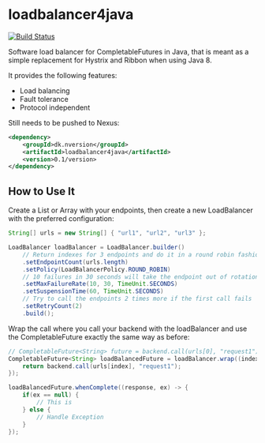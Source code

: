 # loadbalancer4java
[![Build Status](https://travis-ci.org/tlbdk/loadbalancer4java.svg?branch=master)](https://travis-ci.org/tlbdk/loadbalancer4java)

Software load balancer for CompletableFutures in Java, that is meant as a simple replacement for Hystrix and Ribbon when using Java 8.

It provides the following features:

* Load balancing
* Fault tolerance
* Protocol independent

Still needs to be pushed to Nexus:
```xml
<dependency>
    <groupId>dk.nversion</groupId>
    <artifactId>loadbalancer4java</artifactId>
    <version>0.1/version>
</dependency>
```
## How to Use It

Create a List or Array with your endpoints, then create a new LoadBalancer with the preferred configuration:
```java
String[] urls = new String[] { "url1", "url2", "url3" };

LoadBalancer loadBalancer = LoadBalancer.builder()
    // Return indexes for 3 endpoints and do it in a round robin fashion
    .setEndpointCount(urls.length)
    .setPolicy(LoadBalancerPolicy.ROUND_ROBIN)
    // 10 failures in 30 seconds will take the endpoint out of rotation for 60 seconds
    .setMaxFailureRate(10, 30, TimeUnit.SECONDS)
    .setSuspensionTime(60, TimeUnit.SECONDS)
    // Try to call the endpoints 2 times more if the first call fails
    .setRetryCount(2)
    .build();
```

Wrap the call where you call your backend with the loadBalancer and use the CompletableFuture exactly the same way as before:
```java
// CompletableFuture<String> future = backend.call(urls[0], "request1");
CompletableFuture<String> loadBalancedFuture = loadBalancer.wrap((index, retryCount) -> {
    return backend.call(urls[index], "request1");
});

loadBalancedFuture.whenComplete((response, ex) -> {
    if(ex == null) {
        // This is
    } else {
        // Handle Exception
    }
});
```
